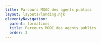 ```yaml
---
title: Parcours MOOC des agents publics
layout: layouts/landing.njk
eleventyNavigation:
  parent: formations
  title: Parcours MOOC des agents publics
  order: 3
---
```

